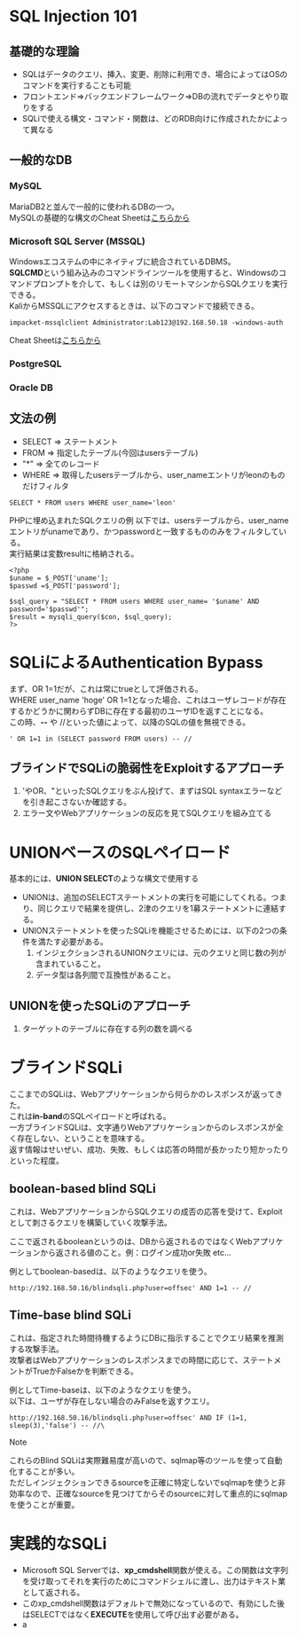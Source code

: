 # SQL Injection 101

## 基礎的な理論
- SQLはデータのクエリ、挿入、変更、削除に利用でき、場合によってはOSのコマンドを実行することも可能
- フロントエンド=>バックエンドフレームワーク=>DBの流れでデータとやり取りをする
- SQLiで使える構文・コマンド・関数は、どのRDB向けに作成されたかによって異なる

## 一般的なDB
### MySQL
MariaDB2と並んで一般的に使われるDBの一つ。  
MySQLの基礎的な構文のCheat Sheetは[こちらから](OSCP-Cheat-Sheet\Tools\DB_Cheat_Sheet\MySQL_Cheat_Sheet.md)
### Microsoft SQL Server (MSSQL)
Windowsエコステムの中にネイティブに統合されているDBMS。  
**SQLCMD**という組み込みのコマンドラインツールを使用すると、Windowsのコマンドプロンプトを介して、もしくは別のリモートマシンからSQLクエリを実行できる。  
KaliからMSSQLにアクセスするときは、以下のコマンドで接続できる。
```
impacket-mssqlclient Administrator:Lab123@192.168.50.18 -windows-auth
```
Cheat Sheetは[こちらから](OSCP-Cheat-Sheet\Tools\DB_Cheat_Sheet\MSSQL_Cheat_Sheet.md)
### PostgreSQL
### Oracle DB

## 文法の例
- SELECT => ステートメント
- FROM => 指定したテーブル(今回はusersテーブル)
- "*" => 全てのレコード
- WHERE => 取得したusersテーブルから、user_nameエントリがleonのものだけフィルタ
```
SELECT * FROM users WHERE user_name='leon'
```  

PHPに埋め込まれたSQLクエリの例
以下では、usersテーブルから、user_nameエントリがunameであり、かつpasswordと一致するもののみをフィルタしている。  
実行結果は変数resultに格納される。
```.php
<?php
$uname = $_POST['uname'];
$passwd =$_POST['password'];

$sql_query = "SELECT * FROM users WHERE user_name= '$uname' AND password='$passwd'";
$result = mysqli_query($con, $sql_query);
?>
```

# SQLiによるAuthentication Bypass
まず、OR 1=1だが、これは常にtrueとして評価される。  
WHERE user_name 'hoge' OR 1=1となった場合、これはユーザレコードが存在するかどうかに関わらずDBに存在する最初のユーザIDを返すことになる。  
この時、**--** や //といった値によって、以降のSQLの値を無視できる。
```
' OR 1=1 in (SELECT password FROM users) -- //
```

## ブラインドでSQLiの脆弱性をExploitするアプローチ
1. 'やOR、"といったSQLクエリをぶん投げて、まずはSQL syntaxエラーなどを引き起こさないか確認する。
2. エラー文やWebアプリケーションの反応を見てSQLクエリを組み立てる

# UNIONベースのSQLペイロード
基本的には、**UNION SELECT**のような構文で使用する
- UNIONは、追加のSELECTステートメントの実行を可能にしてくれる。つまり、同じクエリで結果を提供し、2津のクエリを1募ステートメントに連結する。
- UNIONステートメントを使ったSQLiを機能させるためには、以下の2つの条件を満たす必要がある。  
    1. インジェクションされるUNIONクエリには、元のクエリと同じ数の列が含まれていること。
    2. データ型は各列間で互換性があること。

## UNIONを使ったSQLiのアプローチ
1. ターゲットのテーブルに存在する列の数を調べる


# ブラインドSQLi
ここまでのSQLiは、Webアプリケーションから何らかのレスポンスが返ってきた。  
これは**in-band**のSQLペイロードと呼ばれる。  
一方ブラインドSQLiは、文字通りWebアプリケーションからのレスポンスが全く存在しない、ということを意味する。  
返す情報はせいぜい、成功、失敗、もしくは応答の時間が長かったり短かったりといった程度。  

## boolean-based blind SQLi
これは、WebアプリケーションからSQLクエリの成否の応答を受けて、Exploitとして刺さるクエリを構築していく攻撃手法。  
  
ここで返されるbooleanというのは、DBから返されるのではなくWebアプリケーションから返される値のこと。例：ログイン成功or失敗 etc...
  
例としてboolean-basedは、以下のようなクエリを使う。

```
http://192.168.50.16/blindsqli.php?user=offsec' AND 1=1 -- //
```

## Time-base blind SQLi
これは、指定された時間待機するようにDBに指示することでクエリ結果を推測する攻撃手法。  
攻撃者はWebアプリケーションのレスポンスまでの時間に応じて、ステートメントがTrueかFalseかを判断できる。  
  
例としてTime-baseは、以下のようなクエリを使う。  
以下は、ユーザが存在しない場合のみFalseを返すクエリ。
```
http://192.168.50.16/blindsqli.php?user=offsec' AND IF (1=1, sleep(3),'false') -- //\
```

> [!NOTE]  
> これらのBlind SQLiは実際難易度が高いので、sqlmap等のツールを使って自動化することが多い。  
> ただしインジェクションできるsourceを正確に特定しないでsqlmapを使うと非効率なので、正確なsourceを見つけてからそのsourceに対して重点的にsqlmapを使うことが重要。


# 実践的なSQLi
- Microsoft SQL Serverでは、**xp_cmdshell**関数が使える。この関数は文字列を受け取ってそれを実行のためにコマンドシェルに渡し、出力はテキスト業として返される。
- このxp_cmdshell関数はデフォルトで無効になっているので、有効にした後はSELECTではなく**EXECUTE**を使用して呼び出す必要がある。
- a